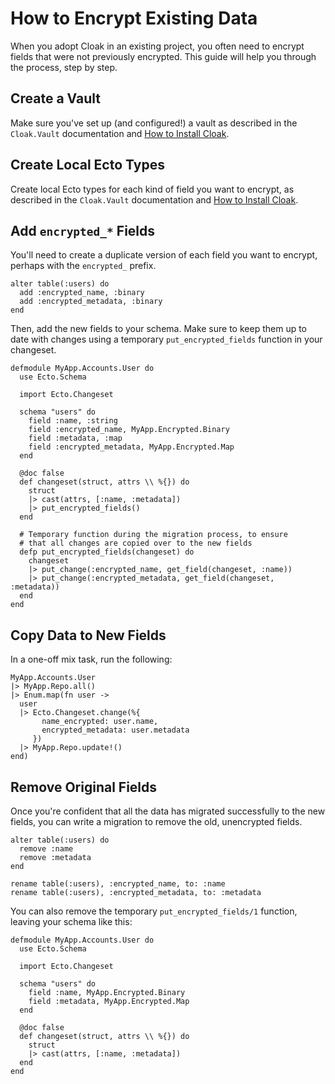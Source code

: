 # How to Encrypt Existing Data

When you adopt Cloak in an existing project, you often need to encrypt fields
that were not previously encrypted. This guide will help you through the
process, step by step.

## Create a Vault

Make sure you've set up (and configured!) a vault as described in the
`Cloak.Vault` documentation and [How to Install Cloak](install.html).

## Create Local Ecto Types

Create local Ecto types for each kind of field you want to encrypt, as
described in the `Cloak.Vault` documentation and [How to Install
Cloak](install.html).

## Add `encrypted_*` Fields

You'll need to create a duplicate version of each field you want to encrypt,
perhaps with the `encrypted_` prefix.

    alter table(:users) do
      add :encrypted_name, :binary
      add :encrypted_metadata, :binary
    end

Then, add the new fields to your schema. Make sure to keep them up to
date with changes using a temporary `put_encrypted_fields` function in
your changeset.

    defmodule MyApp.Accounts.User do
      use Ecto.Schema

      import Ecto.Changeset

      schema "users" do
        field :name, :string
        field :encrypted_name, MyApp.Encrypted.Binary
        field :metadata, :map
        field :encrypted_metadata, MyApp.Encrypted.Map
      end

      @doc false
      def changeset(struct, attrs \\ %{}) do
        struct
        |> cast(attrs, [:name, :metadata])
        |> put_encrypted_fields()
      end

      # Temporary function during the migration process, to ensure
      # that all changes are copied over to the new fields
      defp put_encrypted_fields(changeset) do
        changeset
        |> put_change(:encrypted_name, get_field(changeset, :name))
        |> put_change(:encrypted_metadata, get_field(changeset, :metadata))
      end
    end

## Copy Data to New Fields

In a one-off mix task, run the following:

    MyApp.Accounts.User
    |> MyApp.Repo.all()
    |> Enum.map(fn user ->
      user
      |> Ecto.Changeset.change(%{
           name_encrypted: user.name,
           encrypted_metadata: user.metadata
         })
      |> MyApp.Repo.update!()
    end)

## Remove Original Fields

Once you're confident that all the data has migrated successfully to the new
fields, you can write a migration to remove the old, unencrypted fields.

    alter table(:users) do
      remove :name
      remove :metadata
    end

    rename table(:users), :encrypted_name, to: :name
    rename table(:users), :encrypted_metadata, to: :metadata

You can also remove the temporary `put_encrypted_fields/1` function, leaving
your schema like this:

    defmodule MyApp.Accounts.User do
      use Ecto.Schema

      import Ecto.Changeset

      schema "users" do
        field :name, MyApp.Encrypted.Binary
        field :metadata, MyApp.Encrypted.Map
      end

      @doc false
      def changeset(struct, attrs \\ %{}) do
        struct
        |> cast(attrs, [:name, :metadata])
      end
    end

